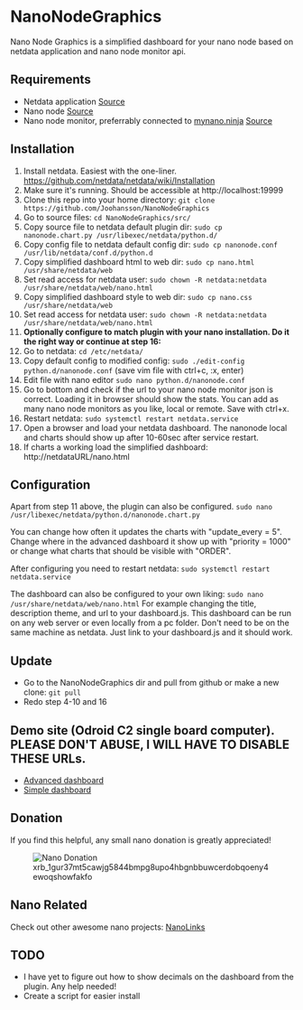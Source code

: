 # NanoNodeGraphics
Nano Node Graphics is a simplified dashboard for your nano node based on netdata application and nano node monitor api.

## Requirements
* Netdata application [Source](https://github.com/netdata/netdata)
* Nano node [Source](https://github.com/nanocurrency/raiblocks/releases)
* Nano node monitor, preferrably connected to [mynano.ninja](https://mynano.ninja/) [Source](https://github.com/NanoTools/nanoNodeMonitor)

## Installation
1. Install netdata. Easiest with the one-liner. https://github.com/netdata/netdata/wiki/Installation
2. Make sure it's running. Should be accessible at http://localhost:19999
3. Clone this repo into your home directory: `git clone https://github.com/Joohansson/NanoNodeGraphics`
4. Go to source files: `cd NanoNodeGraphics/src/`
5. Copy source file to netdata default plugin dir: `sudo cp nanonode.chart.py /usr/libexec/netdata/python.d/`
6. Copy config file to netdata default config dir: `sudo cp nanonode.conf /usr/lib/netdata/conf.d/python.d`
7. Copy simplified dashboard html to web dir: `sudo cp nano.html /usr/share/netdata/web`
8. Set read access for netdata user: `sudo chown -R netdata:netdata /usr/share/netdata/web/nano.html`
9. Copy simplified dashboard style to web dir: `sudo cp nano.css /usr/share/netdata/web`
10. Set read access for netdata user: `sudo chown -R netdata:netdata /usr/share/netdata/web/nano.html`
11. **Optionally configure to match plugin with your nano installation. Do it the right way or continue at step 16:**
12. Go to netdata: `cd /etc/netdata/`
13. Copy default config to modified config: `sudo ./edit-config python.d/nanonode.conf` (save vim file with ctrl+c, :x, enter)
14. Edit file with nano editor `sudo nano python.d/nanonode.conf`
15. Go to bottom and check if the url to your nano node monitor json is correct. Loading it in browser should show the stats. You can add as many nano node monitors as you like, local or remote. Save with ctrl+x.
16. Restart netdata: `sudo systemctl restart netdata.service`
17. Open a browser and load your netdata dashboard. The nanonode local and charts should show up after 10-60sec after service restart.
18. If charts a working load the simplified dashboard: http://netdataURL/nano.html

## Configuration
Apart from step 11 above, the plugin can also be configured. `sudo nano /usr/libexec/netdata/python.d/nanonode.chart.py`

You can change how often it updates the charts with "update_every = 5". Change where in the advanced dashboard it show up with "priority = 1000" or change what charts that should be visible with "ORDER".

After configuring you need to restart netdata: `sudo systemctl restart netdata.service`

The dashboard can also be configured to your own liking: `sudo nano /usr/share/netdata/web/nano.html`
For example changing the title, description theme, and url to your dashboard.js. This dashboard can be run on any web server or even locally from a pc folder. Don't need to be on the same machine as netdata. Just link to your dashboard.js and it should work.

## Update
* Go to the NanoNodeGraphics dir and pull from github or make a new clone: `git pull`
* Redo step 4-10 and 16

## Demo site (Odroid C2 single board computer). PLEASE DON'T ABUSE, I WILL HAVE TO DISABLE THESE URLs.
* [Advanced dashboard](http://node.nanolinks.info:8080)
* [Simple dashboard](http://node.nanolinks.info:8080/nano.html)

## Donation
If you find this helpful, any small nano donation is greatly appreciated!
<br>
<figure>
	<img id="qrImage" src="https://raw.githubusercontent.com/Joohansson/nanolinks/master/src/qr_new.png" alt="Nano Donation" />
	<br><figcaption class="subtext">xrb_1gur37mt5cawjg5844bmpg8upo4hbgnbbuwcerdobqoeny4ewoqshowfakfo</figcaption>
</figure>

## Nano Related
Check out other awesome nano projects: [NanoLinks](https://nanolinks.info)

## TODO
* I have yet to figure out how to show decimals on the dashboard from the plugin. Any help needed!
* Create a script for easier install
